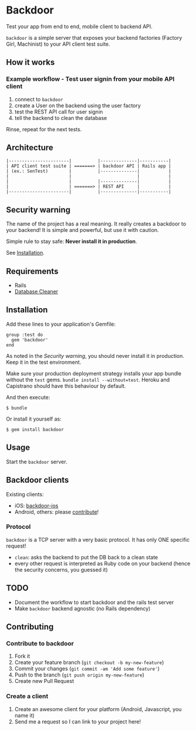 # Backdoor

Test your app from end to end, mobile client to backend API.

`backdoor` is a simple server that exposes your backend factories (Factory Girl, Machinist) to your API client test suite.

## How it works

### Example workflow - Test user signin from your mobile API client

1. connect to `backdoor`
2. create a User on the backend using the user factory
3. test the REST API call for user signin
4. tell the backend to clean the database

Rinse, repeat for the next tests.

## Architecture

    |-----------------------|          |--------------|-----------|
    | API client test suite | =======> | backdoor API | Rails app |
    | (ex.: SenTest)        |          |--------------|           |
    |                       |                         |           |
    |                       |          |--------------|           |
    |                       | =======> | REST API     |           |
    |-----------------------|          |--------------|-----------|

## Security warning

The name of the project has a real meaning. It really creates a backdoor to your backend!
It is simple and powerful, but use it with caution.

Simple rule to stay safe: **Never install it in production**.

See [Installation](#installation).

## Requirements

* Rails
* [Database Cleaner](https://github.com/bmabey/database_cleaner)

## Installation

Add these lines to your application's Gemfile:

    group :test do
      gem 'backdoor'
    end

As noted in the *Security warning*, you should never install it in production. Keep it in the test environment.

Make sure your production deployment strategy installs your app bundle without the `test` gems. `bundle install --without=test`. Heroku and Capistrano should have this behaviour by default.

And then execute:

    $ bundle

Or install it yourself as:

    $ gem install backdoor

## Usage

Start the `backdoor` server.

## Backdoor clients

Existing clients:
* iOS: [backdoor-ios](http://github.com/lakim/backdoor-ios)
* Android, others: please [contribute](#contributing)!

### Protocol

`backdoor` is a TCP server with a very basic protocol. It has only ONE specific request!

* `clean`: asks the backend to put the DB back to a clean state
* every other request is interpreted as Ruby code on your backend (hence the security concerns, you guessed it)

## TODO

* Document the workflow to start backdoor and the rails test server
* Make `backdoor` backend agnostic (no Rails dependency)

## Contributing

### Contribute to backdoor

1. Fork it
2. Create your feature branch (`git checkout -b my-new-feature`)
3. Commit your changes (`git commit -am 'Add some feature'`)
4. Push to the branch (`git push origin my-new-feature`)
5. Create new Pull Request

### Create a client

1. Create an awesome client for your platform (Android, Javascript, you name it)
2. Send me a request so I can link to your project here!